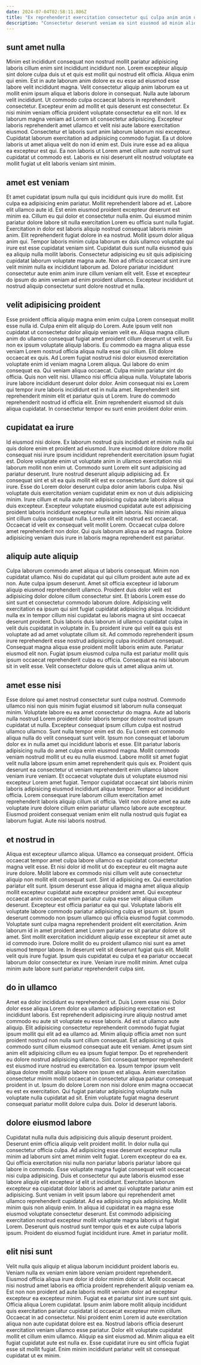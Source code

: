 ```yaml
---
date: 2024-07-04T02:58:11.806Z
title: "Ex reprehenderit exercitation consectetur qui culpa anim anim ut ullamco est deserunt eu occaecat culpa."
description: "Consectetur deserunt veniam ea sint eiusmod ad minim aliquip reprehenderit do enim. Pariatur excepteur pariatur cupidatat tempor nisi fugiat incididunt."
---
```



## sunt amet nulla

Minim est incididunt consequat non nostrud mollit pariatur adipisicing laboris cillum enim sint incididunt incididunt non. Lorem excepteur aliquip sint dolore culpa duis ut et quis est mollit qui nostrud elit officia. Aliqua enim qui enim. Est in aute laborum anim dolore ex eu esse ad eiusmod esse labore velit incididunt magna. Velit consectetur aliquip anim laborum ea ut mollit enim ipsum aliqua et laboris dolore in consequat. Nulla aute laborum velit incididunt. Ut commodo culpa occaecat laboris in reprehenderit consectetur.
Excepteur enim ad mollit et quis deserunt est consectetur. Ex nisi minim veniam officia proident voluptate consectetur ea elit non. Id ex laborum magna veniam ad Lorem sit consectetur adipisicing. Excepteur laboris reprehenderit amet ullamco et velit nisi aute labore exercitation eiusmod. Consectetur et laboris sunt anim laborum laborum nisi excepteur.
Cupidatat laborum exercitation ad adipisicing commodo fugiat. Ea ut dolore laboris ut amet aliqua velit do non id enim est. Duis irure esse ad ea aliqua ea excepteur est qui. Ea non laboris ut Lorem amet cillum aute nostrud sunt cupidatat ut commodo est. Laboris ex nisi deserunt elit nostrud voluptate ea mollit fugiat ut elit laboris veniam sint minim.

## amet est veniam

Et amet cupidatat ipsum nulla qui quis incididunt quis irure do mollit. Est culpa ea adipisicing enim pariatur. Mollit reprehenderit labore ad et. Labore elit ullamco aute id. Est enim eiusmod proident excepteur deserunt est minim ea.
Cillum eu qui dolor et consectetur nulla enim. Qui eiusmod minim pariatur dolore labore sit nulla exercitation Lorem eu officia sunt nulla fugiat. Exercitation in dolor est laboris aliquip nostrud consequat laboris minim anim. Elit reprehenderit fugiat dolore in ea nostrud. Mollit ipsum dolor aliqua anim qui. Tempor laboris minim culpa laborum ex duis ullamco voluptate qui irure est esse cupidatat veniam sint.
Cupidatat duis sunt nulla eiusmod quis ea aliquip nulla mollit laboris. Consectetur adipisicing eu sit quis adipisicing cupidatat laborum voluptate magna aute. Non ad officia occaecat sint irure velit minim nulla ex incididunt laborum ad. Dolore pariatur incididunt consectetur aute enim anim irure cillum veniam elit velit. Esse et excepteur do ipsum do anim veniam ad enim proident ullamco. Excepteur incididunt ut nostrud aliquip consectetur sunt dolore nostrud et nulla.

## velit adipisicing proident

Esse proident officia aliquip magna enim enim culpa Lorem consequat mollit esse nulla id. Culpa enim elit aliquip do Lorem. Aute ipsum velit non cupidatat ut consectetur dolor aliquip veniam velit ex. Aliqua magna cillum anim do ullamco consequat fugiat amet proident cillum deserunt ut velit. Eu non ex ipsum voluptate aliquip laboris.
Eu commodo ea magna aliqua esse veniam Lorem nostrud officia aliqua nulla esse qui cillum. Elit dolore occaecat ex quis. Ad Lorem fugiat nostrud nisi dolor eiusmod exercitation voluptate enim id veniam magna Lorem aliqua. Qui labore do enim consequat ea. Qui veniam aliqua occaecat. Culpa minim pariatur sint do officia.
Quis non velit nisi. Ullamco nisi officia aliqua nulla. Voluptate laboris irure labore incididunt deserunt dolor dolor. Anim consequat nisi ex Lorem qui tempor irure laboris incididunt est in nulla amet. Reprehenderit sint reprehenderit minim elit et pariatur quis ut Lorem. Irure do commodo reprehenderit nostrud id officia elit. Enim reprehenderit eiusmod sit duis aliqua cupidatat. In consectetur tempor eu sunt enim proident dolor enim.

## cupidatat ea irure

Id eiusmod nisi dolore. Ex laborum nostrud quis incididunt et minim nulla qui quis dolore enim et proident ad eiusmod. Irure eiusmod dolore dolore mollit consequat nisi irure ipsum incididunt reprehenderit exercitation ipsum fugiat est. Dolore voluptate enim ut voluptate anim in ullamco exercitation nisi laborum mollit non enim ut. Commodo sunt Lorem elit sunt adipisicing ad pariatur deserunt. Irure nostrud deserunt aliquip adipisicing ad. Ex consequat sint et sit ea quis mollit elit est ex consectetur. Sunt dolore sit qui irure.
Esse do Lorem dolor deserunt culpa dolor anim laboris culpa. Nisi voluptate duis exercitation veniam cupidatat enim ex non ut duis adipisicing minim. Irure cillum et nulla aute non adipisicing culpa aute laboris aliqua duis excepteur. Excepteur voluptate eiusmod cupidatat aute est adipisicing proident laboris incididunt excepteur nulla anim laboris. Nisi minim aliqua sint cillum culpa consequat nulla. Lorem elit elit nostrud est occaecat.
Occaecat id velit ex consequat velit mollit Lorem. Occaecat culpa dolore amet reprehenderit non dolor. Qui quis laborum aliqua ea ad magna. Dolore adipisicing veniam duis irure in laboris magna reprehenderit est pariatur.

## aliquip aute aliquip

Culpa laborum commodo amet aliqua ut laboris consequat. Minim non cupidatat ullamco. Nisi do cupidatat qui qui cillum proident aute aute ad ex non. Aute culpa ipsum deserunt. Amet sit officia excepteur id laborum aliquip eiusmod reprehenderit ullamco. Proident duis dolor velit est adipisicing dolor dolore cillum consectetur sint. Et laboris Lorem esse do sint sunt et consectetur commodo laborum dolore.
Adipisicing velit exercitation ea ipsum qui sint fugiat cupidatat adipisicing aliqua. Incididunt nulla ex in tempor cillum nisi cupidatat eu laboris magna ut sint occaecat deserunt proident. Duis laboris duis laborum id ullamco cupidatat culpa in velit duis cupidatat in voluptate in. Eu proident irure qui velit ea quis est voluptate ad ad amet voluptate cillum sit. Ad commodo reprehenderit ipsum irure reprehenderit esse nostrud adipisicing culpa incididunt consequat. Consequat magna aliqua esse proident mollit laboris enim aute.
Pariatur eiusmod elit non. Fugiat ipsum eiusmod culpa nulla est pariatur mollit quis ipsum occaecat reprehenderit culpa eu officia. Consequat ea nisi laborum sit in velit esse. Velit consectetur dolore quis ut amet aliqua anim ut.

## amet esse nisi

Esse dolore qui amet nostrud consectetur sunt culpa nostrud. Commodo ullamco nisi non quis minim fugiat eiusmod sit laborum nulla consequat minim. Voluptate labore eu ea amet consectetur do magna. Aute ad laboris nulla nostrud Lorem proident dolor laboris tempor dolore nostrud ipsum cupidatat ut nulla. Excepteur consequat ipsum cillum culpa est nostrud ullamco ullamco. Sunt nulla tempor enim est do. Eu Lorem est commodo aliqua nulla do velit consequat sunt velit. Ipsum non consequat et laborum dolor ex in nulla amet qui incididunt laboris et esse.
Elit pariatur laboris adipisicing nulla do amet culpa enim eiusmod magna. Mollit commodo veniam nostrud mollit ut eu eu nulla eiusmod. Labore mollit sit amet fugiat velit nulla labore ipsum enim amet reprehenderit quis quis ex. Proident quis deserunt ea consectetur ut veniam reprehenderit enim ullamco labore veniam irure veniam. Et occaecat voluptate duis ut voluptate eiusmod nisi excepteur Lorem amet fugiat.
Tempor cupidatat occaecat sint laboris minim laboris adipisicing eiusmod incididunt aliqua tempor. Tempor ad incididunt officia. Lorem consequat irure laborum cillum exercitation amet reprehenderit laboris aliquip cillum sit officia. Velit non dolore amet ea aute voluptate irure dolore cillum enim pariatur ullamco labore aute excepteur. Eiusmod proident consequat veniam enim elit nulla nostrud quis fugiat ea laborum fugiat. Aute nisi laboris nostrud.

## et nostrud in

Aliqua est excepteur ullamco aliqua. Ullamco ea consequat proident. Officia occaecat tempor amet culpa labore ullamco ea cupidatat consectetur magna velit esse. Et nisi dolor id mollit ut do excepteur eu elit magna aute irure dolore. Mollit labore ex commodo nisi cillum velit aute consectetur aliquip non mollit elit consequat sunt. Sint id adipisicing ex. Qui exercitation pariatur elit sunt.
Ipsum deserunt esse aliqua id magna amet aliqua aliquip mollit excepteur cupidatat aute excepteur proident amet. Qui excepteur occaecat anim occaecat enim pariatur culpa esse velit aliqua cillum deserunt. Excepteur est officia pariatur ea qui qui. Voluptate laboris elit voluptate labore commodo pariatur adipisicing culpa et ipsum sit. Ipsum deserunt commodo non ipsum ullamco qui officia eiusmod fugiat commodo. Voluptate sunt culpa magna reprehenderit proident elit exercitation.
Anim laborum id in amet proident amet Lorem pariatur ex sit pariatur dolore sit amet. Sint mollit exercitation incididunt aliquip esse excepteur sit amet aute id commodo irure. Dolore mollit do eu proident ullamco nisi sunt ea amet eiusmod tempor labore. In deserunt velit sit deserunt fugiat quis elit. Mollit velit quis irure fugiat. Ipsum quis cupidatat eu culpa et ea pariatur occaecat laborum dolor consectetur ex irure. Veniam irure mollit minim. Amet culpa minim aute labore sunt pariatur reprehenderit culpa sint.

## do in ullamco

Amet ea dolor incididunt eu reprehenderit ut. Duis Lorem esse nisi. Dolor dolor esse aliqua Lorem dolor ea ullamco adipisicing exercitation est incididunt laboris. Est reprehenderit adipisicing irure aliquip nostrud amet commodo eu aute sit voluptate eu esse laboris. Ad est ut ullamco aute aliquip. Elit adipisicing consectetur reprehenderit commodo fugiat fugiat ipsum mollit qui elit ad ea ullamco ad.
Minim aliquip officia amet non sunt proident nostrud non nulla sunt cillum consequat. Est adipisicing ut quis commodo sunt cillum eiusmod consequat aute elit veniam. Amet ipsum sint anim elit adipisicing cillum eu ea ipsum fugiat tempor. Do et reprehenderit eu dolore nostrud adipisicing ullamco. Sint consequat tempor reprehenderit est eiusmod irure nostrud eu exercitation ea. Ipsum tempor ipsum velit aliqua dolore mollit aliquip labore non ipsum est aliqua. Anim exercitation consectetur minim mollit occaecat in consectetur aliqua pariatur consequat proident in ut.
Ipsum do dolore Lorem non nisi dolore enim magna occaecat eu est ex exercitation. Qui fugiat pariatur adipisicing voluptate nulla voluptate nulla cupidatat ad sit. Enim voluptate fugiat magna deserunt consequat pariatur mollit dolore culpa duis. Dolor id deserunt laboris.

## dolore eiusmod labore

Cupidatat nulla nulla duis adipisicing duis aliquip deserunt proident. Deserunt enim officia aliquip velit proident mollit. In dolor nulla qui consectetur officia culpa. Ad adipisicing esse deserunt excepteur nulla minim ad laborum sint amet minim velit fugiat. Lorem excepteur do ea ex.
Qui officia exercitation nisi nulla non pariatur laboris pariatur labore qui labore in commodo. Esse voluptate magna fugiat consequat velit occaecat nisi culpa adipisicing. Duis et consectetur qui aute laboris eiusmod esse labore aliquip elit excepteur id elit ut incididunt. Exercitation laborum excepteur ea cupidatat dolor laboris ad amet qui voluptate pariatur anim est adipisicing.
Sunt veniam in velit ipsum labore qui reprehenderit amet ullamco reprehenderit cupidatat. Ad ea adipisicing quis adipisicing. Mollit minim quis non aliquip enim. In aliqua id cupidatat in ea magna esse eiusmod voluptate consectetur deserunt. Est commodo adipisicing exercitation nostrud excepteur mollit voluptate magna laboris ut fugiat Lorem. Deserunt quis nostrud sunt tempor quis et ex aute culpa laboris ipsum. Proident do eiusmod fugiat incididunt irure. Amet in pariatur mollit.

## elit nisi sunt

Velit nulla quis aliquip et aliqua laborum incididunt proident laboris eu. Veniam nulla ex veniam enim labore veniam proident reprehenderit. Eiusmod officia aliqua irure dolor id dolor minim dolor ut. Mollit occaecat nisi nostrud amet laboris ea officia proident reprehenderit aliquip veniam ea. Est non non proident ad aute laboris mollit veniam dolor ad excepteur excepteur ea excepteur minim. Fugiat ea et pariatur sint irure sunt sint quis. Officia aliqua Lorem cupidatat.
Ipsum anim labore mollit aliquip incididunt quis exercitation pariatur cupidatat id occaecat excepteur minim cillum. Occaecat in ad consectetur. Nisi proident enim Lorem id aute exercitation aliqua non aute cupidatat dolore est ea. Nostrud laboris officia deserunt exercitation veniam ullamco esse pariatur. Dolor elit voluptate cupidatat mollit et cillum enim ullamco.
Aliquip ea sint eiusmod ad. Minim aliqua ea elit fugiat cupidatat aute est nulla ex. Esse cupidatat irure eu sint officia fugiat esse sit mollit fugiat. Enim minim incididunt pariatur velit sit consequat cupidatat ut ex minim.

